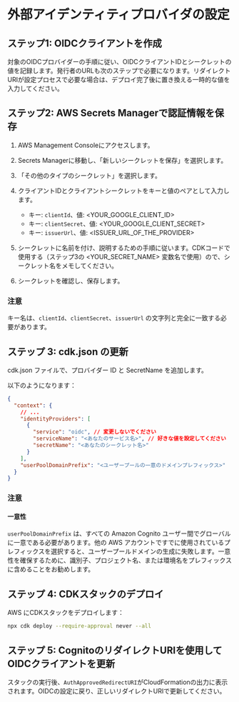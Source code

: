 # 外部アイデンティティプロバイダの設定

## ステップ1: OIDCクライアントを作成

対象のOIDCプロバイダーの手順に従い、OIDCクライアントIDとシークレットの値を記録します。発行者のURLも次のステップで必要になります。リダイレクトURIが設定プロセスで必要な場合は、デプロイ完了後に置き換える一時的な値を入力してください。

## ステップ2: AWS Secrets Managerで認証情報を保存

1. AWS Management Consoleにアクセスします。
2. Secrets Managerに移動し、「新しいシークレットを保存」を選択します。
3. 「その他のタイプのシークレット」を選択します。
4. クライアントIDとクライアントシークレットをキーと値のペアとして入力します。

   - キー: `clientId`、値: <YOUR_GOOGLE_CLIENT_ID>
   - キー: `clientSecret`、値: <YOUR_GOOGLE_CLIENT_SECRET>
   - キー: `issuerUrl`、値: <ISSUER_URL_OF_THE_PROVIDER>

5. シークレットに名前を付け、説明するための手順に従います。CDKコードで使用する（ステップ3の <YOUR_SECRET_NAME> 変数名で使用）ので、シークレット名をメモしてください。
6. シークレットを確認し、保存します。

### 注意

キー名は、`clientId`、`clientSecret`、`issuerUrl` の文字列と完全に一致する必要があります。

## ステップ 3: cdk.json の更新

cdk.json ファイルで、プロバイダー ID と SecretName を追加します。

以下のようになります：

```json
{
  "context": {
    // ...
    "identityProviders": [
      {
        "service": "oidc", // 変更しないでください
        "serviceName": "<あなたのサービス名>", // 好きな値を設定してください
        "secretName": "<あなたのシークレット名>"
      }
    ],
    "userPoolDomainPrefix": "<ユーザープールの一意のドメインプレフィックス>"
  }
}
```

### 注意

#### 一意性

`userPoolDomainPrefix` は、すべての Amazon Cognito ユーザー間でグローバルに一意である必要があります。他の AWS アカウントですでに使用されているプレフィックスを選択すると、ユーザープールドメインの生成に失敗します。一意性を確保するために、識別子、プロジェクト名、または環境名をプレフィックスに含めることをお勧めします。

## ステップ 4: CDKスタックのデプロイ

AWS にCDKスタックをデプロイします：

```sh
npx cdk deploy --require-approval never --all
```

## ステップ 5: CognitoのリダイレクトURIを使用してOIDCクライアントを更新

スタックの実行後、`AuthApprovedRedirectURI`がCloudFormationの出力に表示されます。OIDCの設定に戻り、正しいリダイレクトURIで更新してください。